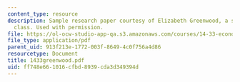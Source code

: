 ```yaml
---
content_type: resource
description: Sample research paper courtesy of Elizabeth Greenwood, a student in the
  class. Used with permission.
file: https://ol-ocw-studio-app-qa.s3.amazonaws.com/courses/14-33-economics-research-and-communication-spring-2005/ff748e661016cfbd8939cda3d349394d_1433greenwood.pdf
file_type: application/pdf
parent_uid: 913f213e-1772-003f-8649-4c0f756a4d86
resourcetype: Document
title: 1433greenwood.pdf
uid: ff748e66-1016-cfbd-8939-cda3d349394d
---
```


